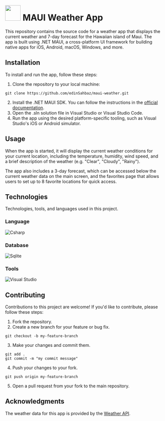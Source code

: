 # <img src="https://github.com/edinSahbaz/maui-weather/assets/47791892/97b74a60-96f9-42dc-bfa3-2b8d69b0c461" height="50px" /> MAUI Weather App

This repository contains the source code for a weather app that displays the current weather and 7-day forecast for the Hawaiian island of Maui. The app is built using .NET MAUI, a cross-platform UI framework for building native apps for iOS, Android, macOS, Windows, and more.

## Installation
To install and run the app, follow these steps:
1. Clone the repository to your local machine:
``` 
git clone https://github.com/edinSahbaz/maui-weather.git
```
2. Install the .NET MAUI SDK. You can follow the instructions in the [official documentation](https://docs.microsoft.com/en-us/dotnet/maui/get-started/installation).
3. Open the .sln solution file in Visual Studio or Visual Studio Code.
4. Run the app using the desired platform-specific tooling, such as Visual Studio's iOS or Android simulator.

## Usage
When the app is started, it will display the current weather conditions for your current location, including the temperature, humidity, wind speed, and a brief description of the weather (e.g. "Clear", "Cloudy", "Rainy"). 

The app also includes a 3-day forecast, which can be accessed below the current weather data on the main screen, and the favorites page that allows users to set up to 8 favorite locations for quick access.

## Technologies

Technologies, tools, and languages used in this project.

### Language
![Csharp](https://img.shields.io/badge/C%23-239120?style=for-the-badge&logo=c-sharp&logoColor=white)

### Database
![Sqlite](https://img.shields.io/badge/SQLite-07405E?style=for-the-badge&logo=sqlite&logoColor=white)

### Tools
![Visual Studio](https://img.shields.io/badge/Visual%20Studio-5C2D91.svg?style=for-the-badge&logo=visual-studio&logoColor=white)



## Contributing
Contributions to this project are welcome! If you'd like to contribute, please follow these steps:
1. Fork the repository.
2. Create a new branch for your feature or bug fix.
```
git checkout -b my-feature-branch
```
3. Make your changes and commit them.
```
git add .
git commit -m "my commit message"
```
4. Push your changes to your fork.
```
git push origin my-feature-branch
```
5. Open a pull request from your fork to the main repository.

## Acknowledgments
The weather data for this app is provided by the [Weather API](https://www.weatherapi.com/).
